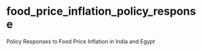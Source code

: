 # food_price_inflation_policy_response
Policy Responses to Food Price Inflation in India and Egypt 
